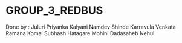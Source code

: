 # GROUP_3_REDBUS
Done by :
Juluri Priyanka
Kalyani Namdev Shinde
Karravula Venkata Ramana
Komal Subhash Hatagare
Mohini Dadasaheb Nehul
